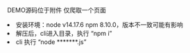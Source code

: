 DEMO源码位于附件 仅爬取一个页面
<li>安装环境：node v14.17.6 npm 8.10.0，版本不一致可能有影响
<li>解压后，cli进入目录，执行 “npm i”
<li>cli 执行 “node *******.js”